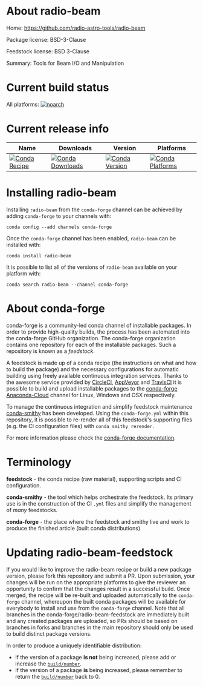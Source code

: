 About radio-beam
================

Home: https://github.com/radio-astro-tools/radio-beam

Package license: BSD-3-Clause

Feedstock license: BSD 3-Clause

Summary: Tools for Beam I/O and Manipulation



Current build status
====================

All platforms:
[![noarch](https://img.shields.io/circleci/project/github/conda-forge/radio-beam-feedstock/master.svg?label=noarch)](https://circleci.com/gh/conda-forge/radio-beam-feedstock)

Current release info
====================

| Name | Downloads | Version | Platforms |
| --- | --- | --- | --- |
| [![Conda Recipe](https://img.shields.io/badge/recipe-radio--beam-green.svg)](https://anaconda.org/conda-forge/radio-beam) | [![Conda Downloads](https://img.shields.io/conda/dn/conda-forge/radio-beam.svg)](https://anaconda.org/conda-forge/radio-beam) | [![Conda Version](https://img.shields.io/conda/vn/conda-forge/radio-beam.svg)](https://anaconda.org/conda-forge/radio-beam) | [![Conda Platforms](https://img.shields.io/conda/pn/conda-forge/radio-beam.svg)](https://anaconda.org/conda-forge/radio-beam) |

Installing radio-beam
=====================

Installing `radio-beam` from the `conda-forge` channel can be achieved by adding `conda-forge` to your channels with:

```
conda config --add channels conda-forge
```

Once the `conda-forge` channel has been enabled, `radio-beam` can be installed with:

```
conda install radio-beam
```

It is possible to list all of the versions of `radio-beam` available on your platform with:

```
conda search radio-beam --channel conda-forge
```


About conda-forge
=================

conda-forge is a community-led conda channel of installable packages.
In order to provide high-quality builds, the process has been automated into the
conda-forge GitHub organization. The conda-forge organization contains one repository
for each of the installable packages. Such a repository is known as a *feedstock*.

A feedstock is made up of a conda recipe (the instructions on what and how to build
the package) and the necessary configurations for automatic building using freely
available continuous integration services. Thanks to the awesome service provided by
[CircleCI](https://circleci.com/), [AppVeyor](http://www.appveyor.com/)
and [TravisCI](https://travis-ci.org/) it is possible to build and upload installable
packages to the [conda-forge](https://anaconda.org/conda-forge)
[Anaconda-Cloud](http://docs.anaconda.org/) channel for Linux, Windows and OSX respectively.

To manage the continuous integration and simplify feedstock maintenance
[conda-smithy](http://github.com/conda-forge/conda-smithy) has been developed.
Using the ``conda-forge.yml`` within this repository, it is possible to re-render all of
this feedstock's supporting files (e.g. the CI configuration files) with ``conda smithy rerender``.

For more information please check the [conda-forge documentation](https://conda-forge.org/docs/).

Terminology
===========

**feedstock** - the conda recipe (raw material), supporting scripts and CI configuration.

**conda-smithy** - the tool which helps orchestrate the feedstock.
                   Its primary use is in the construction of the CI ``.yml`` files
                   and simplify the management of *many* feedstocks.

**conda-forge** - the place where the feedstock and smithy live and work to
                  produce the finished article (built conda distributions)


Updating radio-beam-feedstock
=============================

If you would like to improve the radio-beam recipe or build a new
package version, please fork this repository and submit a PR. Upon submission,
your changes will be run on the appropriate platforms to give the reviewer an
opportunity to confirm that the changes result in a successful build. Once
merged, the recipe will be re-built and uploaded automatically to the
`conda-forge` channel, whereupon the built conda packages will be available for
everybody to install and use from the `conda-forge` channel.
Note that all branches in the conda-forge/radio-beam-feedstock are
immediately built and any created packages are uploaded, so PRs should be based
on branches in forks and branches in the main repository should only be used to
build distinct package versions.

In order to produce a uniquely identifiable distribution:
 * If the version of a package **is not** being increased, please add or increase
   the [``build/number``](http://conda.pydata.org/docs/building/meta-yaml.html#build-number-and-string).
 * If the version of a package **is** being increased, please remember to return
   the [``build/number``](http://conda.pydata.org/docs/building/meta-yaml.html#build-number-and-string)
   back to 0.